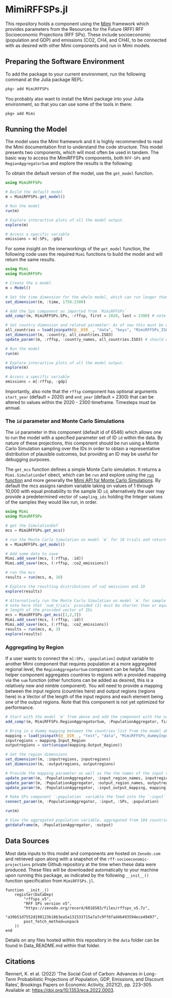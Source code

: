 # MimiRFFSPs.jl 

This repository holds a component using the [Mimi](https://www.mimiframework.org) framework which provides parameters from the Resources for the Future (RFF) RFF Socioeconomic Projections (RFF SPs). These include socioeconomic (population and GDP) and emissions (CO2, CH4, and CH4), to be connected with as desired with other Mimi components and run in Mimi models.

## Preparing the Software Environment

To add the package to your current environment, run the following command at the Julia package REPL:
```julia
pkg> add MimiRFFSPs
```
You probably also want to install the Mimi package into your Julia environment, so that you can use some of the tools in there:
```
pkg> add Mimi
```

## Running the Model

The model uses the Mimi framework and it is highly recommended to read the Mimi documentation first to understand the code structure. This model presents two components, which will most often be used in tandem. The basic way to access the MimiRFFSPs components, both `RFF-SPs` and `RegionAggregatorSum` and explore the results is the following:

To obtain the default version of the model, use the `get_model` function.

```julia
using MimiRFFSPs

# Build the default model
m = MimiRFFSPs.get_model()

# Run the model
run(m)

# Explore interactive plots of all the model output.
explore(m)

# Access a specific variable
emissions = m[:SPs, :gdp]
```

For some insight on the innerworkings of the `get_model` function, the following code uses the required `Mimi` functions to build the model and will return the same results.

```julia
using Mimi 
using MimiRFFSPs

# Create the a model
m = Model()

# Set the time dimension for the whole model, which can run longer than an individual component if desired
set_dimension!(m, :time, 1750:2300)

# Add the Sps component as imported from `MimiRFFSPs`
add_comp!(m, MimiRFFSPs.SPs, :rffsp, first = 2020, last = 2300) # note we name the component :rffsp here

# Set country dimension and related parameter: As of now this must be exactly the 184 countries in the following file, but we will add flexibility for this in the future.
all_countries = load(joinpath(@__DIR__, "data", "keys", "MimiRFFSPs_ISO3.csv")) |> DataFrame
set_dimension!(m, :country, all_countries.ISO3)
update_param!(m, :rffsp, :country_names, all_countries.ISO3) # should match the dimension

# Run the model
run(m)

# Explore interactive plots of all the model output.
explore(m)

# Access a specific variable
emissions = m[:rffsp, :gdp]
```
Importantly, also note that the `rffsp` component has optional arguments `start_year` (default = 2020) and `end_year` (default = 2300) that can be altered to values within the 2020 - 2300 timeframe.  Timesteps must be annual.

### The `id` parameter and Monte Carlo Simulations

The `id` parameter in this component (default id of 6546) which allows one to run the model with a specified parameter set of ID `id` within the data.  By nature of these projections, this component should be run using a Monte Carlo Simulation sampling over the IDs in order to obtain a representative distribution of plausible outcomes, but providing an ID may be useful for debugging purposes. 

The `get_mcs` function defines a simple Monte Carlo simulation. It returns a `Mimi.SimulationDef` obect, which can be `run` and explore using the [`run` function](https://www.mimiframework.org/Mimi.jl/stable/howto/howto_3/#.-The-[run](@ref)-function-1) and more generally the [Mimi API for Monte Carlo Simulations](https://www.mimiframework.org/Mimi.jl/stable/howto/howto_3/). By default the mcs assigns random variable taking on values of 1 through 10,000 with equal probability to the sample ID `id`, alternatively the user may provide a predetermined vector of `sampling_ids` holding the Integer values of the samples they would like run, in order.

```julia
using Mimi
using MimiRFFSPs

# get the SimulationDef
mcs = MimiRFFSPs.get_mcs()

# run the Monte Carlo Simulation on model `m` for 10 trials and return the results
m = MimiRFFSPs.get_model()

# Add some data to save
Mimi.add_save!(mcs, (:rffsp, :id))
Mimi.add_save!(mcs, (:rffsp, :co2_emissions))

# run the mcs
results = run(mcs, m, 10)

# Explore the resulting distributions of co2 emissions and ID
explore(results)

# Alternatively run the Monte Carlo Simulation on model `m` for sample ids 1,2, and 3
# note here that `num_trials` provided (3) must be shorter than or equal to the 
# length of the provided vector of IDs
mcs = MimiRFFSPs.get_mcs([1,2,3])
Mimi.add_save!(mcs, (:rffsp, :id))
Mimi.add_save!(mcs, (:rffsp, :co2_emissions))
results = run(mcs, m, 3)
explore(results)

```
### Aggregating by Region

If a user wants to connect the `m[:SPs, :population]` output variable to another Mimi component that requires population at a more aggregated regional level, the `RegionAggregatorSum` component can be helpful. This helper component aggregates countries to regions with a provided mapping via the `sum` function (other functions can be added as desired, this is a relatively new and nimble component). You will need to provide a mapping between the input regions (countries here) and output regions (regions here) in a Vector of the length of the input regions and each element being one of the output regions. Note that this component is not yet optimized for performance.

```julia
# Start with the model `m` from above and add the component with the name `:PopulationAggregator`
add_comp!(m, MimiRFFSPs.RegionAggregatorSum, :PopulationAggregator, first = 2020, last = 2300)

# Bring in a dummy mapping between the countries list from the model above and our current one. Note that this DataFrame has two columns, `InputRegion` and `OutputRegion`, where `InputRegion` is identical to `all_countries.ISO3` above but we will reset here for clarity.
mapping = load(joinpath(@__DIR__, "test", "data", "MimiRFFSPs_dummyInputOutput.csv")) |> DataFrame
inputregions = mapping.Input_Region
outputregions = sort(unique(mapping.Output_Region))

# Set the region dimensions
set_dimension!(m, :inputregions, inputregions)
set_dimension!(m, :outputregions, outputregions)

# Provide the mapping parameter as well as the the names of the input regions and output regions, which should just take copies of what you provided to `set_dimension!` above
update_param!(m, :PopulationAggregator, :input_region_names, inputregions)
update_param!(m, :PopulationAggregator, :output_region_names, outputregions)
update_param!(m, :PopulationAggregator, :input_output_mapping, mapping.Output_Region) # Vector with length of input regions, each element matching an output region in the output_region_names parameter (and outputregions dimension)

# Make SPs component `:population` variable the feed into the `:input` variable of the `PopulationAggregator` component
connect_param!(m, :PopulationAggregator, :input, :SPs, :population)

run(m)

# View the aggregated population variable, aggregated from 184 countries to 11 regions
getdataframe(m, :PopulationAggregator, :output)

```

## Data Sources

Most data inputs to this model and components are hosted on `Zenodo.com` and retrieved upon  along with a snapshot of the `rff-socioeconomic-projections` private Github repository at the time when these data were produced. These files will be downloaded automatically to your machine upon running this package, as indicated by the following `__init__()` function specification from `MimiRFFSPs.jl`.

```
function __init__()
    register(DataDep(
        "rffsps_v5",
        "RFF SPs version v5",
        "https://zenodo.org/record/6016583/files/rffsps_v5.7z",
        "a39b51d7552d198123b1863ea5a131533715a7a7c9ff6fad4b493594ece49497",
        post_fetch_method=unpack
    ))
end
```

Details on any files hosted within this repository in the `data` folder can be found in Data_README.md within that folder.

## Citations

Rennert, K. et al. (2022) ‘The Social Cost of Carbon: Advances in Long-Term Probabilistic Projections of Population, GDP, Emissions, and Discount Rates’, Brookings Papers on Economic Activity, 2021(2), pp. 223–305. Available at: https://doi.org/10.1353/eca.2022.0003.
